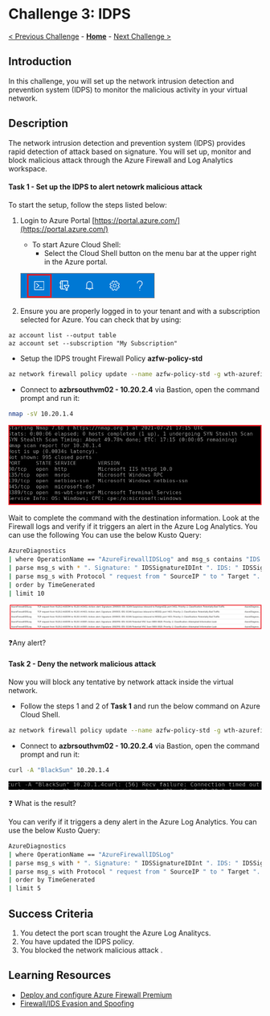 # Challenge 3: IDPS

[< Previous Challenge](./00-prereqs.md) - **[Home](../README.md)** - [Next Challenge >](./02-acr.md)

## Introduction

In this challenge, you will set up the network intrusion detection and prevention system (IDPS) to monitor the malicious activity in your virtual network.


## Description

The network intrusion detection and prevention system (IDPS) provides rapid detection of attack based on signature. You will set up, monitor and block malicious attack through the Azure Firewall and Log Analytics workspace.

#### Task 1 - Set up the IDPS to alert netowrk malicious attack

To start the setup, follow the steps listed below:

1. Login to Azure Portal [https://portal.azure.com/](https://portal.azure.com/)
    - To start Azure Cloud Shell:
        - Select the Cloud Shell button on the menu bar at the upper right in the Azure portal. 

    ![Menu](images/hdi-cloud-shell-menu.png)

2. Ensure you are properly logged in to your tenant and with a subscription selected for Azure. You can check that by using:

```azure cli
az account list --output table
az account set --subscription "My Subscription"
```

- Setup the IDPS trought Firewall Policy  **azfw-policy-std**

```bash
az network firewall policy update --name azfw-policy-std -g wth-azurefirewall-rg --idps-mode Alert --sku Premium
```

- Connect to **azbrsouthvm02 - 10.20.2.4** via Bastion, open the command prompt and run it:

```bash
nmap -sV 10.20.1.4
```

![Azure Log Analytics](images/nmap.PNG)

Wait to complete the command with the destination information. Look at the Firewall logs and verify if it triggers an alert in the Azure Log Analytics. You can use the following You can use the below Kusto Query:

```bash
AzureDiagnostics
| where OperationName == "AzureFirewallIDSLog" and msg_s contains "IDS: SCAN NMAP"
| parse msg_s with * ". Signature: " IDSSignatureIDInt ". IDS: " IDSSignatureDescription ". Priority: " IDSPriorityInt ". Classification: " IDSClassification
| parse msg_s with Protocol " request from " SourceIP " to " Target ". Action: " Action
| order by TimeGenerated
| limit 10
```

![Azure Log Analytics](images/scan-nmap.PNG)

:question:Any alert?

#### Task 2 - Deny the network malicious attack

Now you will block any tentative by network attack inside the virtual network.

- Follow the steps 1 and 2 of **Task 1** and run the below command on Azure Cloud Shell.

```bash
az network firewall policy update --name azfw-policy-std -g wth-azurefirewall-rg --idps-mode Deny --sku Premium
```

- Connect to **azbrsouthvm02 - 10.20.2.4** via Bastion, open the command prompt and run it:

```bash
curl -A "BlackSun" 10.20.1.4
```

![Azure Log Analytics](images/block_blacksun.PNG)

:question: What is the result?

You can verify if it triggers a deny alert in the Azure Log Analytics. You can use the below Kusto Query:

```bash
AzureDiagnostics
| where OperationName == "AzureFirewallIDSLog"
| parse msg_s with * ". Signature: " IDSSignatureIDInt ". IDS: " IDSSignatureDescription ". Priority: " IDSPriorityInt ". Classification: " IDSClassification
| parse msg_s with Protocol " request from " SourceIP " to " Target ". Action: " Action
| order by TimeGenerated
| limit 5
```

## Success Criteria

1. You detect the port scan trought the Azure Log Analitycs.
2. You have updated the IDPS policy.
3. You blocked the network malicious attack .


## Learning Resources

- [Deploy and configure Azure Firewall Premium](https://docs.microsoft.com/en-us/azure/firewall/premium-deploy)</br>
- [Firewall/IDS Evasion and Spoofing](https://nmap.org/book/man-bypass-firewalls-ids.html)


